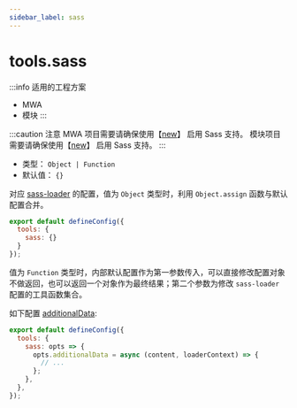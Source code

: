 ```yaml
---
sidebar_label: sass
---
```


# tools.sass

:::info 适用的工程方案
* MWA
* 模块
:::

:::caution 注意
MWA 项目需要请确保使用【[new](/docs/apis/commands/mwa/new)】 启用 Sass 支持。
模块项目需要请确保使用【[new](/docs/apis/commands/module/new)】 启用 Sass 支持。
:::

* 类型：  `Object | Function`
* 默认值： `{}`

对应 [sass-loader](https://github.com/webpack-contrib/sass-loader) 的配置，值为 `Object` 类型时，利用 `Object.assign` 函数与默认配置合并。

```js title="modern.config.js"
export default defineConfig({
  tools: {
    sass: {}
  }
});
```


值为 `Function` 类型时，内部默认配置作为第一参数传入，可以直接修改配置对象不做返回，也可以返回一个对象作为最终结果；第二个参数为修改 `sass-loader` 配置的工具函数集合。

如下配置 [additionalData](https://github.com/webpack-contrib/sass-loader#additionaldata):

```js title="modern.config.js"
export default defineConfig({
  tools: {
    sass: opts => {
      opts.additionalData = async (content, loaderContext) => {
        // ...
      };
    },
  },
});
```
